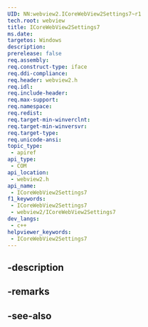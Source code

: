```yaml
---
UID: NN:webview2.ICoreWebView2Settings7~r1
tech.root: webview
title: ICoreWebView2Settings7
ms.date: 
targetos: Windows
description: 
prerelease: false
req.assembly: 
req.construct-type: iface
req.ddi-compliance: 
req.header: webview2.h
req.idl: 
req.include-header: 
req.max-support: 
req.namespace: 
req.redist: 
req.target-min-winverclnt: 
req.target-min-winversvr: 
req.target-type: 
req.unicode-ansi: 
topic_type:
 - apiref
api_type:
 - COM
api_location:
 - webview2.h
api_name:
 - ICoreWebView2Settings7
f1_keywords:
 - ICoreWebView2Settings7
 - webview2/ICoreWebView2Settings7
dev_langs:
 - c++
helpviewer_keywords:
 - ICoreWebView2Settings7
---
```


## -description

## -remarks

## -see-also

